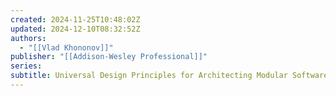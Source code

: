 ```yaml
---
created: 2024-11-25T10:48:02Z
updated: 2024-12-10T08:32:52Z
authors:
  - "[[Vlad Khononov]]"
publisher: "[[Addison-Wesley Professional]]"
series: 
subtitle: Universal Design Principles for Architecting Modular Software Systems
---
```

